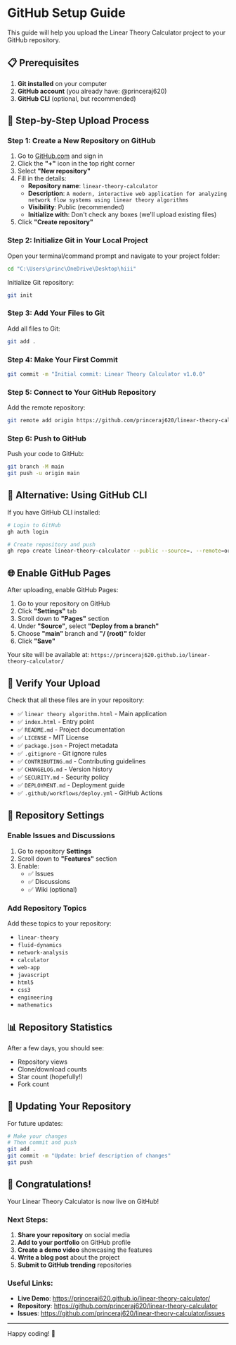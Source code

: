 # GitHub Setup Guide

This guide will help you upload the Linear Theory Calculator project to your GitHub repository.

## 📋 Prerequisites

1. **Git installed** on your computer
2. **GitHub account** (you already have: @princeraj620)
3. **GitHub CLI** (optional, but recommended)

## 🚀 Step-by-Step Upload Process

### Step 1: Create a New Repository on GitHub

1. Go to [GitHub.com](https://github.com) and sign in
2. Click the **"+"** icon in the top right corner
3. Select **"New repository"**
4. Fill in the details:
   - **Repository name**: `linear-theory-calculator`
   - **Description**: `A modern, interactive web application for analyzing network flow systems using linear theory algorithms`
   - **Visibility**: Public (recommended)
   - **Initialize with**: Don't check any boxes (we'll upload existing files)
5. Click **"Create repository"**

### Step 2: Initialize Git in Your Local Project

Open your terminal/command prompt and navigate to your project folder:

```bash
cd "C:\Users\princ\OneDrive\Desktop\hiii"
```

Initialize Git repository:

```bash
git init
```

### Step 3: Add Your Files to Git

Add all files to Git:

```bash
git add .
```

### Step 4: Make Your First Commit

```bash
git commit -m "Initial commit: Linear Theory Calculator v1.0.0"
```

### Step 5: Connect to Your GitHub Repository

Add the remote repository:

```bash
git remote add origin https://github.com/princeraj620/linear-theory-calculator.git
```

### Step 6: Push to GitHub

Push your code to GitHub:

```bash
git branch -M main
git push -u origin main
```

## 🔧 Alternative: Using GitHub CLI

If you have GitHub CLI installed:

```bash
# Login to GitHub
gh auth login

# Create repository and push
gh repo create linear-theory-calculator --public --source=. --remote=origin --push
```

## 🌐 Enable GitHub Pages

After uploading, enable GitHub Pages:

1. Go to your repository on GitHub
2. Click **"Settings"** tab
3. Scroll down to **"Pages"** section
4. Under **"Source"**, select **"Deploy from a branch"**
5. Choose **"main"** branch and **"/ (root)"** folder
6. Click **"Save"**

Your site will be available at: `https://princeraj620.github.io/linear-theory-calculator/`

## 📁 Verify Your Upload

Check that all these files are in your repository:

- ✅ `linear theory algorithm.html` - Main application
- ✅ `index.html` - Entry point
- ✅ `README.md` - Project documentation
- ✅ `LICENSE` - MIT License
- ✅ `package.json` - Project metadata
- ✅ `.gitignore` - Git ignore rules
- ✅ `CONTRIBUTING.md` - Contributing guidelines
- ✅ `CHANGELOG.md` - Version history
- ✅ `SECURITY.md` - Security policy
- ✅ `DEPLOYMENT.md` - Deployment guide
- ✅ `.github/workflows/deploy.yml` - GitHub Actions

## 🎯 Repository Settings

### Enable Issues and Discussions

1. Go to repository **Settings**
2. Scroll down to **"Features"** section
3. Enable:
   - ✅ Issues
   - ✅ Discussions
   - ✅ Wiki (optional)

### Add Repository Topics

Add these topics to your repository:
- `linear-theory`
- `fluid-dynamics`
- `network-analysis`
- `calculator`
- `web-app`
- `javascript`
- `html5`
- `css3`
- `engineering`
- `mathematics`

## 📊 Repository Statistics

After a few days, you should see:
- Repository views
- Clone/download counts
- Star count (hopefully!)
- Fork count

## 🔄 Updating Your Repository

For future updates:

```bash
# Make your changes
# Then commit and push
git add .
git commit -m "Update: brief description of changes"
git push
```

## 🎉 Congratulations!

Your Linear Theory Calculator is now live on GitHub! 

### Next Steps:

1. **Share your repository** on social media
2. **Add to your portfolio** on GitHub profile
3. **Create a demo video** showcasing the features
4. **Write a blog post** about the project
5. **Submit to GitHub trending** repositories

### Useful Links:

- **Live Demo**: https://princeraj620.github.io/linear-theory-calculator/
- **Repository**: https://github.com/princeraj620/linear-theory-calculator
- **Issues**: https://github.com/princeraj620/linear-theory-calculator/issues

---

Happy coding! 🚀 